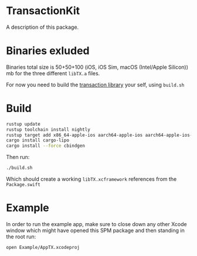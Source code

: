 # TransactionKit

A description of this package.

# Binaries exluded
Binaries total size is 50+50+100 (iOS, iOS Sim, macOS (Intel/Apple Silicon)) mb for the three different `libTX.a` files.

For now you need to build the [transaction library](https://github.com/radixdlt/transaction-library) your self, using `build.sh`

# Build

```sh
rustup update
rustup toolchain install nightly
rustup target add x86_64-apple-ios aarch64-apple-ios aarch64-apple-ios-sim aarch64-apple-darwin x86_64-apple-darwin
cargo install cargo-lipo
cargo install --force cbindgen
```

Then run:

```sh
./build.sh
```

Which should create a working `libTX.xcframework` references from the `Package.swift`

# Example
In order to run the example app, make sure to close down any other Xcode window which might have opened this SPM package and then standing in the root run:

```sh
open Example/AppTX.xcodeproj
```

